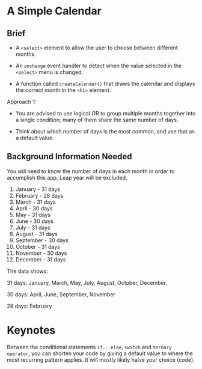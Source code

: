 # A Simple Calendar

## Brief

* A `<select>` element to allow the user to choose between different months.

* An `onchange` event handler to detect when the value selected in the `<select>` menu is changed.

* A function called `createCalender()` that draws the calendar and displays the correct month in the `<h1>` element.

Approach 1:

* You are advised to use logical OR to group multiple months together into a single condition; many of them share the same number of days.

* Think about which number of days is the most common, and use that as a default value.

## Background Information Needed

You will need to know the number of days in each month in order to accomplish this app. Leap year will be excluded.

1. January - 31 days
2. February - 28 days
3. March - 31 days
4. April - 30 days
5. May - 31 days
6. June - 30 days
7. July - 31 days
8. August - 31 days
9. September - 30 days
10. October - 31 days
11. November - 30 days
12. December - 31 days

The data shows:

31 days: January, March, May, July, August, October, December.

30 days: April, June, September, November

28 days: February

# Keynotes

Between the conditional statements `if...else`, `switch` and `ternary operator`, you can shorten your code by giving a default value to where the most recurring pattern applies. It will mostly likely halve your choice (code).
